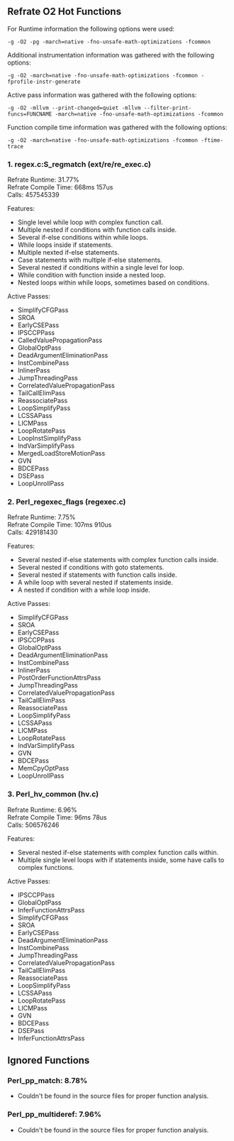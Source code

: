 ## Refrate O2 Hot Functions

For Runtime information the following options were used:
```
-g -O2 -pg -march=native -fno-unsafe-math-optimizations -fcommon
```

Additional instrumentation information was gathered with the following options:
```
-g -O2 -march=native -fno-unsafe-math-optimizations -fcommon -fprofile-instr-generate
```

Active pass information was gathered with the following options:
```
-g -O2 -mllvm --print-changed=quiet -mllvm --filter-print-funcs=FUNCNAME -march=native -fno-unsafe-math-optimizations -fcommon
```

Function compile time information was gathered with the following options:
```
-g -O2 -march=native -fno-unsafe-math-optimizations -fcommon -ftime-trace
```

### 1. regex.c:S_regmatch (ext/re/re_exec.c)
Refrate Runtime: 31.77% \
Refrate Compile Time: 668ms 157us \
Calls: 457545339 

Features:
- Single level while loop with complex function call.
- Multiple nested if conditions with function calls inside.
- Several if-else conditions within while loops.
- While loops inside if statements.
- Multiple nexted if-else statements.
- Case statements with multiple if-else statements.
- Several nested if conditions within a single level for loop.
- While condition with function inside a nested loop.
- Nested loops within while loops, sometimes based on conditions.

Active Passes:
- SimplifyCFGPass
- SROA
- EarlyCSEPass
- IPSCCPPass
- CalledValuePropagationPass
- GlobalOptPass
- DeadArgumentEliminationPass
- InstCombinePass
- InlinerPass
- JumpThreadingPass
- CorrelatedValuePropagationPass
- TailCallElimPass
- ReassociatePass
- LoopSimplifyPass
- LCSSAPass
- LICMPass
- LoopRotatePass
- LoopInstSimplifyPass
- IndVarSimplifyPass
- MergedLoadStoreMotionPass
- GVN
- BDCEPass
- DSEPass
- LoopUnrollPass

### 2. Perl_regexec_flags (regexec.c)
Refrate Runtime: 7.75% \
Refrate Compile Time: 107ms 910us \
Calls: 429181430

Features:
- Several nested if-else statements with complex function calls inside.
- Several nested if conditions with goto statements.
- Several nested if statements with function calls inside.
- A while loop with several nested if statements inside.
- A nested if condition with a while loop inside.

Active Passes:
- SimplifyCFGPass
- SROA
- EarlyCSEPass
- IPSCCPPass
- GlobalOptPass
- DeadArgumentEliminationPass
- InstCombinePass
- InlinerPass
- PostOrderFunctionAttrsPass
- JumpThreadingPass
- CorrelatedValuePropagationPass
- TailCallElimPass
- ReassociatePass
- LoopSimplifyPass
- LCSSAPass
- LICMPass
- LoopRotatePass
- IndVarSimplifyPass
- GVN
- BDCEPass
- MemCpyOptPass
- LoopUnrollPass

### 3. Perl_hv_common (hv.c)
Refrate Runtime: 6.96% \
Refrate Compile Time: 96ms 78us \
Calls: 506576246

Features:
- Several nested if-else statements with complex function calls within.
- Multiple single level loops with if statements inside, some have calls to complex functions.

Active Passes:
- IPSCCPPass
- GlobalOptPass
- InferFunctionAttrsPass
- SimplifyCFGPass
- SROA
- EarlyCSEPass
- DeadArgumentEliminationPass
- InstCombinePass
- JumpThreadingPass
- CorrelatedValuePropagationPass
- TailCallElimPass
- ReassociatePass
- LoopSimplifyPass
- LCSSAPass
- LoopRotatePass
- LICMPass
- GVN
- BDCEPass
- DSEPass
- InferFunctionAttrsPass

## Ignored Functions

### Perl_pp_match: 8.78%
- Couldn't be found in the source files for proper function analysis.

### Perl_pp_multideref: 7.96%
- Couldn't be found in the source files for proper function analysis.
